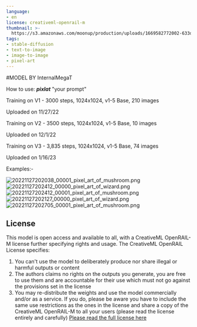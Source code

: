 ```yaml
---
language:
- en
license: creativeml-openrail-m
thumbnail: >-
  https://s3.amazonaws.com/moonup/production/uploads/1669582772002-633db9a75ebbadfdabc3820c.png
tags:
- stable-diffusion
- text-to-image
- image-to-image
- pixel-art
---
```



#MODEL BY InternalMegaT

How to use: **_pixlat_** "your prompt"

Training on V1 - 3000 steps, 1024x1024, v1-5 Base, 210 images

Uploaded on 11/27/22

Training on V2 - 3500 steps, 1024x1024, v1-5 Base, 10 images

Uploaded on 12/1/22

Training on V3 - 3,835 steps, 1024x1024, v1-5 Base, 74 images

Uploaded on 1/16/23


Examples:-

![20221127202038_00001_pixel_art_of_mushroom.png](https://s3.amazonaws.com/moonup/production/uploads/1669582755269-633db9a75ebbadfdabc3820c.png)
![20221127202412_00000_pixel_art_of_wizard.png](https://s3.amazonaws.com/moonup/production/uploads/1669582763115-633db9a75ebbadfdabc3820c.png)
![20221127202412_00001_pixel_art_of_mushroom.png](https://s3.amazonaws.com/moonup/production/uploads/1669582767361-633db9a75ebbadfdabc3820c.png)
![20221127202127_00000_pixel_art_of_wizard.png](https://s3.amazonaws.com/moonup/production/uploads/1669582772002-633db9a75ebbadfdabc3820c.png)
![20221127202705_00001_pixel_art_of_mushroom.png](https://s3.amazonaws.com/moonup/production/uploads/1669582778238-633db9a75ebbadfdabc3820c.png)

## License

This model is open access and available to all, with a CreativeML OpenRAIL-M license further specifying rights and usage.
The CreativeML OpenRAIL License specifies: 

1. You can't use the model to deliberately produce nor share illegal or harmful outputs or content 
2. The authors claims no rights on the outputs you generate, you are free to use them and are accountable for their use which must not go against the provisions set in the license
3. You may re-distribute the weights and use the model commercially and/or as a service. If you do, please be aware you have to include the same use restrictions as the ones in the license and share a copy of the CreativeML OpenRAIL-M to all your users (please read the license entirely and carefully)
[Please read the full license here](https://huggingface.co/spaces/CompVis/stable-diffusion-license)